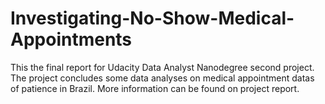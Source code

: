 # Investigating-No-Show-Medical-Appointments

This the final report for Udacity Data Analyst Nanodegree second project.
The project concludes some data analyses on medical appointment datas of patience in Brazil. More information can be found on project report.
